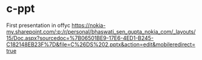 # c-ppt
First presentation in offyc
https://nokia-my.sharepoint.com/:p:/r/personal/bhaswati_sen_gupta_nokia_com/_layouts/15/Doc.aspx?sourcedoc=%7B06501BE9-17E6-4ED1-B245-C182148EB23F%7D&file=C%26DS%202.pptx&action=edit&mobileredirect=true
